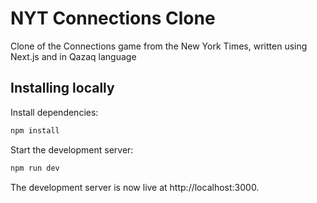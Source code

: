 # NYT Connections Clone

Clone of the Connections game from the New York Times, written using Next.js and in Qazaq language

## Installing locally


Install dependencies:
```bash
npm install
```

Start the development server:
```bash
npm run dev
```

The development server is now live at http://localhost:3000.
